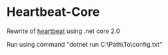 # Heartbeat-Core

Rewrite of [heartbeat](https://github.com/chrisbrasington/heartbeat) using .net core 2.0

Run using command "dotnet run C:\Path\To\config.txt"
